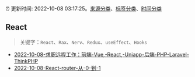 :alarm_clock: 更新时间: 2022-10-08 03:17:25。[来源分类](../README.md)、[标签分类](../TAGS.md)、[时间分类](../TIMELINE.md)

## React


> 关键字：`React`、`Rax`、`Nerv`、`Redux`、`useEffect`、`Hooks`



- [2022-10-08-求职远程工作：前端-Vue,-React,-Uniapp-后端-PHP-Laravel-ThinkPHP](https://www.v2ex.com/t/885159) 
- [2022-10-08-React-router-从-0-到-1](https://toutiao.io/k/3izlt97) 